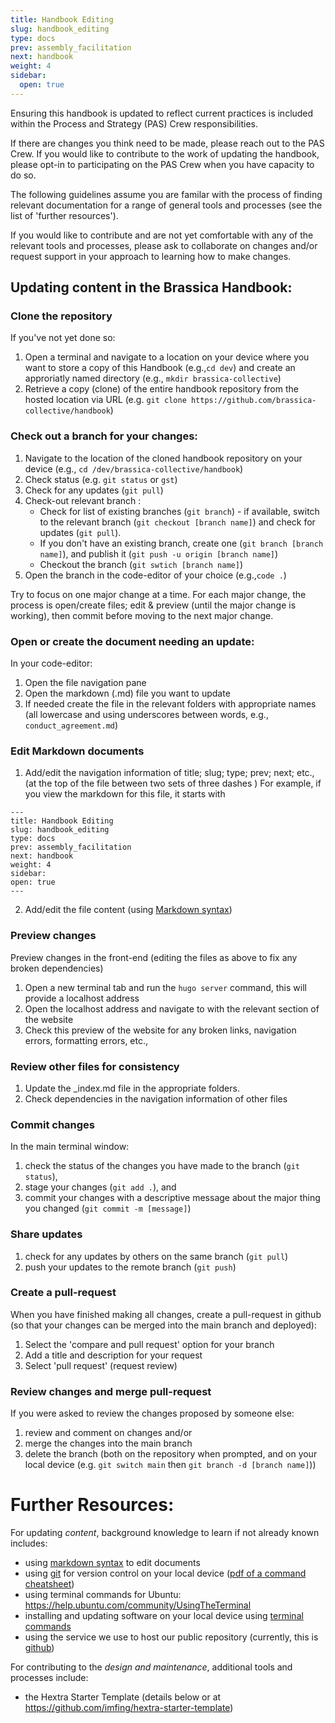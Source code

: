 ```yaml
---
title: Handbook Editing
slug: handbook_editing
type: docs
prev: assembly_facilitation
next: handbook
weight: 4
sidebar:
  open: true
---
```


Ensuring this handbook is updated to reflect current practices is included within the Process and Strategy (PAS) Crew responsibilities.

If there are changes you think need to be made, please reach out to the PAS Crew. If you would like to contribute to the work of updating the handbook, please opt-in to participating on the PAS Crew when you have capacity to do so. 

The following guidelines assume you are familar with the process of finding relevant documentation for a range of general tools and processes (see the list of 'further resources'). 

If you would like to contribute and are not yet comfortable with any of the relevant tools and processes, please ask to collaborate on changes and/or request support in your approach to learning how to make changes.

## Updating content in the Brassica Handbook: 

### Clone the repository
If you've not yet done so: 
1. Open a terminal and navigate to a location on your device where you want to store a copy of this Handbook (e.g.,`cd dev`) and create an approriatly named directory (e.g., `mkdir brassica-collective`) 
2. Retrieve a copy (clone) of the entire handbook repository from the hosted location via URL (e.g. 
`git clone https://github.com/brassica-collective/handbook`)

### Check out a branch for your changes: 
1. Navigate to the location of the cloned handbook repository on your device 
(e.g., `cd /dev/brassica-collective/handbook`)
2. Check status 
(e.g. `git status` or `gst`)
3. Check for any updates (`git pull`)
4. Check-out relevant branch :
    * Check for list of existing branches (`git branch`) - if available, switch to the relevant branch (`git checkout [branch name]`) and check for updates (`git pull`). 
    * If you don't have an existing branch, create one (`git branch [branch name]`), and publish it (`git push -u origin [branch name]`) 
    * Checkout the branch (`git swtich [branch name]`)
5. Open the branch in the code-editor of your choice 
(e.g.,`code .`)
 
Try to focus on one major change at a time. For each major change, the process is open/create files; edit & preview (until the major change is working), then commit before moving to the next major change. 

### Open or create the document needing an update: 
In your code-editor:
1. Open the file navigation pane
2. Open the markdown (.md) file you want to update 
3. If needed create the file in the relevant folders with appropriate names (all lowercase and using underscores between words, e.g., `conduct_agreement.md`)

### Edit Markdown documents
1. Add/edit the navigation information of title; slug; type; prev; next; etc., (at the top of the file between two sets of three dashes )
  For example, if you view the markdown for this file, it starts with 
  ```
  ---
title: Handbook Editing
slug: handbook_editing
type: docs
prev: assembly_facilitation
next: handbook
weight: 4
sidebar:
  open: true
---

  ```
2. Add/edit the file content (using [Markdown syntax](https://www.markdownguide.org/tools/hugo/))

### Preview changes
Preview changes in the front-end (editing the files  as above to fix any broken dependencies)
1. Open a new terminal tab and run the `hugo server` command, this will provide a localhost address 
2. Open the localhost address and navigate to with the relevant section of the website  
3. Check this preview of the website for any broken links, navigation errors, formatting errors, etc.,  

### Review other files for consistency
1. Update the _index.md file in the appropriate folders.
2. Check dependencies in the navigation information of other files 

### Commit changes
In the main terminal window: 
1. check the status of the changes you have made to the branch (`git status`),
2. stage your changes (`git add .`), and 
3. commit your changes with a descriptive message about the major thing you changed (`git commit -m [message]`) 

### Share updates
1. check for any updates by others on the same branch (`git pull`)
2. push your updates to the remote branch (`git push`)

### Create a pull-request  
When you have finished making all changes, create a pull-request in github (so that your changes can be merged into the main branch and deployed): 
1. Select the 'compare and pull request' option for your branch
2. Add a title and description for your request
3. Select 'pull request' (request review) 

### Review changes and merge pull-request
If you were asked to review the changes proposed by someone else: 
1. review and comment on changes and/or
2. merge the changes into the main branch 
3. delete the branch (both on the repository when prompted, and on your local device (e.g. `git switch main` then `git branch -d [branch name]`))    

# Further Resources:

For updating *content*, background knowledge to learn if not already known includes: 
* using [markdown syntax](https://www.markdownguide.org/getting-started/) to edit documents
* using [git](https://en.wikipedia.org/wiki/Git) for version control on your local device ([pdf of a command cheatsheet](https://education.github.com/git-cheat-sheet-education.pdf
))
* using terminal commands for Ubuntu: https://help.ubuntu.com/community/UsingTheTerminal
* installing and updating software on your local device using [terminal commands](https://en.wikipedia.org/wiki/Command-line_interface)
* using the service we use to host our public repository (currently, this is [github](https://docs.github.com/en/get-started/start-your-journey/hello-world ))

For contributing to the *design and maintenance*, additional tools and processes include: 
* the Hextra Starter Template (details below or at https://github.com/imfing/hextra-starter-template)

